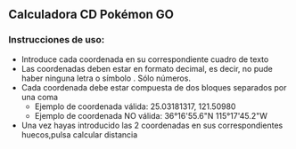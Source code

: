 Calculadora CD Pokémon GO
-------------------------

### Instrucciones de uso:

*   Introduce cada coordenada en su correspondiente cuadro de texto
*   Las coordenadas deben estar en formato decimal, es decir, no pude haber ninguna letra o símbolo . Sólo números.
*   Cada coordenada debe estar compuesta de dos bloques separados por una coma
	*   Ejemplo de coordenada válida: 25.03181317, 121.50980
	*   Ejemplo de coordenada NO válida: 36°16'55.6"N 115°17'45.2"W
*   Una vez hayas introducido las 2 coordenadas en sus correspondientes huecos,pulsa calcular distancia